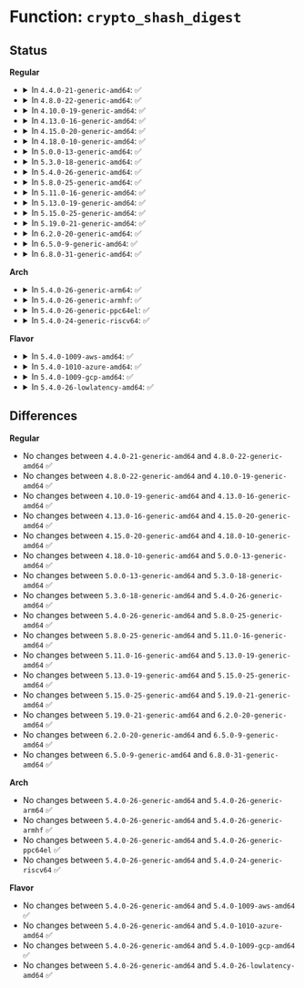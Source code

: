# Function: <code>crypto_shash_digest</code>

## Status
<b>Regular</b>
<ul>
<li>
<details>
<summary>In <code>4.4.0-21-generic-amd64</code>: ✅</summary>

```c
int crypto_shash_digest(struct shash_desc * desc, const u8 * data, unsigned int len, u8 * out)
```

```json
{
  "name": "crypto_shash_digest",
  "collision_type": "Unique Global",
  "inline_type": "No",
  "funcs": [
    {
      "addr": 18446744071582660816,
      "name": "crypto_shash_digest",
      "external": true,
      "loc": "crypto/shash.c:175",
      "file": "crypto/shash.c",
      "inline": "seen, unknown",
      "caller_inline": [],
      "caller_func": [
        "security/keys/trusted.c:key_seal",
        "security/keys/encrypted-keys/encrypted.c:get_derived_key",
        "crypto/shash.c:shash_compat_digest",
        "crypto/hmac.c:hmac_setkey"
      ]
    }
  ],
  "symbols": [
    {
      "addr": 18446744071582660816,
      "name": "crypto_shash_digest",
      "section": ".text",
      "bind": "STB_GLOBAL",
      "size": 40
    }
  ]
}
```
</details>
</li>
<li>
<details>
<summary>In <code>4.8.0-22-generic-amd64</code>: ✅</summary>

```c
int crypto_shash_digest(struct shash_desc * desc, const u8 * data, unsigned int len, u8 * out)
```

```json
{
  "name": "crypto_shash_digest",
  "collision_type": "Unique Global",
  "inline_type": "No",
  "funcs": [
    {
      "addr": 18446744071582906960,
      "name": "crypto_shash_digest",
      "external": true,
      "loc": "crypto/shash.c:175",
      "file": "crypto/shash.c",
      "inline": "seen, unknown",
      "caller_inline": [],
      "caller_func": [
        "fs/ecryptfs/keystore.c:ecryptfs_write_tag_70_packet",
        "fs/ecryptfs/keystore.c:ecryptfs_write_tag_70_packet",
        "security/keys/trusted.c:key_seal",
        "security/keys/encrypted-keys/encrypted.c:get_derived_key",
        "crypto/hmac.c:hmac_setkey"
      ]
    }
  ],
  "symbols": [
    {
      "addr": 18446744071582906960,
      "name": "crypto_shash_digest",
      "section": ".text",
      "bind": "STB_GLOBAL",
      "size": 40
    }
  ]
}
```
</details>
</li>
<li>
<details>
<summary>In <code>4.10.0-19-generic-amd64</code>: ✅</summary>

```c
int crypto_shash_digest(struct shash_desc * desc, const u8 * data, unsigned int len, u8 * out)
```

```json
{
  "name": "crypto_shash_digest",
  "collision_type": "Unique Global",
  "inline_type": "No",
  "funcs": [
    {
      "addr": 18446744071583006688,
      "name": "crypto_shash_digest",
      "external": true,
      "loc": "crypto/shash.c:175",
      "file": "crypto/shash.c",
      "inline": "seen, unknown",
      "caller_inline": [],
      "caller_func": [
        "fs/ecryptfs/keystore.c:ecryptfs_write_tag_70_packet",
        "fs/ecryptfs/keystore.c:ecryptfs_write_tag_70_packet",
        "security/keys/trusted.c:key_seal",
        "security/keys/encrypted-keys/encrypted.c:get_derived_key",
        "crypto/hmac.c:hmac_setkey",
        "net/ipv6/seg6_hmac.c:seg6_hmac_compute"
      ]
    }
  ],
  "symbols": [
    {
      "addr": 18446744071583006688,
      "name": "crypto_shash_digest",
      "section": ".text",
      "bind": "STB_GLOBAL",
      "size": 40
    }
  ]
}
```
</details>
</li>
<li>
<details>
<summary>In <code>4.13.0-16-generic-amd64</code>: ✅</summary>

```c
int crypto_shash_digest(struct shash_desc * desc, const u8 * data, unsigned int len, u8 * out)
```

```json
{
  "name": "crypto_shash_digest",
  "collision_type": "Unique Global",
  "inline_type": "No",
  "funcs": [
    {
      "addr": 18446744071583057056,
      "name": "crypto_shash_digest",
      "external": true,
      "loc": "crypto/shash.c:176",
      "file": "crypto/shash.c",
      "inline": "seen, unknown",
      "caller_inline": [],
      "caller_func": [
        "fs/ecryptfs/keystore.c:ecryptfs_write_tag_70_packet",
        "fs/ecryptfs/keystore.c:ecryptfs_write_tag_70_packet",
        "security/keys/trusted.c:key_seal",
        "security/keys/encrypted-keys/encrypted.c:calc_hash",
        "crypto/shash.c:shash_ahash_digest",
        "crypto/hmac.c:hmac_setkey",
        "net/ipv6/seg6_hmac.c:seg6_hmac_compute"
      ]
    }
  ],
  "symbols": [
    {
      "addr": 18446744071583057056,
      "name": "crypto_shash_digest",
      "section": ".text",
      "bind": "STB_GLOBAL",
      "size": 40
    }
  ]
}
```
</details>
</li>
<li>
<details>
<summary>In <code>4.15.0-20-generic-amd64</code>: ✅</summary>

```c
int crypto_shash_digest(struct shash_desc * desc, const u8 * data, unsigned int len, u8 * out)
```

```json
{
  "name": "crypto_shash_digest",
  "collision_type": "Unique Global",
  "inline_type": "No",
  "funcs": [
    {
      "addr": 18446744071583223184,
      "name": "crypto_shash_digest",
      "external": true,
      "loc": "crypto/shash.c:184",
      "file": "crypto/shash.c",
      "inline": "seen, unknown",
      "caller_inline": [],
      "caller_func": [
        "fs/ecryptfs/keystore.c:ecryptfs_write_tag_70_packet",
        "fs/ecryptfs/keystore.c:ecryptfs_write_tag_70_packet",
        "security/keys/trusted.c:key_seal",
        "security/keys/encrypted-keys/encrypted.c:calc_hash",
        "crypto/shash.c:shash_ahash_digest",
        "crypto/hmac.c:hmac_setkey",
        "crypto/asymmetric_keys/x509_public_key.c:x509_get_sig_params",
        "crypto/asymmetric_keys/pkcs7_verify.c:pkcs7_verify",
        "net/ipv6/seg6_hmac.c:seg6_hmac_compute"
      ]
    }
  ],
  "symbols": [
    {
      "addr": 18446744071583223184,
      "name": "crypto_shash_digest",
      "section": ".text",
      "bind": "STB_GLOBAL",
      "size": 61
    }
  ]
}
```
</details>
</li>
<li>
<details>
<summary>In <code>4.18.0-10-generic-amd64</code>: ✅</summary>

```c
int crypto_shash_digest(struct shash_desc * desc, const u8 * data, unsigned int len, u8 * out)
```

```json
{
  "name": "crypto_shash_digest",
  "collision_type": "Unique Global",
  "inline_type": "No",
  "funcs": [
    {
      "addr": 18446744071583431168,
      "name": "crypto_shash_digest",
      "external": true,
      "loc": "crypto/shash.c:184",
      "file": "crypto/shash.c",
      "inline": "seen, unknown",
      "caller_inline": [],
      "caller_func": [
        "fs/ecryptfs/keystore.c:ecryptfs_write_tag_70_packet",
        "fs/ecryptfs/keystore.c:ecryptfs_write_tag_70_packet",
        "security/keys/trusted.c:key_seal",
        "security/keys/encrypted-keys/encrypted.c:calc_hash",
        "crypto/shash.c:shash_ahash_digest",
        "crypto/hmac.c:hmac_setkey",
        "crypto/asymmetric_keys/x509_public_key.c:x509_get_sig_params",
        "net/ipv6/seg6_hmac.c:seg6_hmac_compute"
      ]
    }
  ],
  "symbols": [
    {
      "addr": 18446744071583431168,
      "name": "crypto_shash_digest",
      "section": ".text",
      "bind": "STB_GLOBAL",
      "size": 61
    }
  ]
}
```
</details>
</li>
<li>
<details>
<summary>In <code>5.0.0-13-generic-amd64</code>: ✅</summary>

```c
int crypto_shash_digest(struct shash_desc * desc, const u8 * data, unsigned int len, u8 * out)
```

```json
{
  "name": "crypto_shash_digest",
  "collision_type": "Unique Global",
  "inline_type": "No",
  "funcs": [
    {
      "addr": 18446744071583552640,
      "name": "crypto_shash_digest",
      "external": true,
      "loc": "crypto/shash.c:198",
      "file": "crypto/shash.c",
      "inline": "seen, unknown",
      "caller_inline": [],
      "caller_func": [
        "fs/crypto/keyinfo.c:derive_essiv_salt",
        "fs/ecryptfs/crypto.c:ecryptfs_hash_digest",
        "fs/ecryptfs/keystore.c:ecryptfs_write_tag_70_packet",
        "fs/ecryptfs/keystore.c:ecryptfs_write_tag_70_packet",
        "security/keys/trusted.c:key_seal",
        "security/keys/encrypted-keys/encrypted.c:calc_hash",
        "crypto/shash.c:shash_ahash_digest",
        "crypto/hmac.c:hmac_setkey",
        "crypto/asymmetric_keys/x509_public_key.c:x509_get_sig_params",
        "crypto/asymmetric_keys/pkcs7_verify.c:pkcs7_verify",
        "arch/x86/power/hibernate.c:get_e820_md5",
        "net/ipv6/seg6_hmac.c:seg6_hmac_compute"
      ]
    }
  ],
  "symbols": [
    {
      "addr": 18446744071583552640,
      "name": "crypto_shash_digest",
      "section": ".text",
      "bind": "STB_GLOBAL",
      "size": 61
    }
  ]
}
```
</details>
</li>
<li>
<details>
<summary>In <code>5.3.0-18-generic-amd64</code>: ✅</summary>

```c
int crypto_shash_digest(struct shash_desc * desc, const u8 * data, unsigned int len, u8 * out)
```

```json
{
  "name": "crypto_shash_digest",
  "collision_type": "Unique Global",
  "inline_type": "No",
  "funcs": [
    {
      "addr": 18446744071583741824,
      "name": "crypto_shash_digest",
      "external": true,
      "loc": "crypto/shash.c:193",
      "file": "crypto/shash.c",
      "inline": "seen, unknown",
      "caller_inline": [],
      "caller_func": [
        "fs/crypto/keyinfo.c:derive_essiv_salt",
        "fs/ecryptfs/crypto.c:ecryptfs_hash_digest",
        "fs/ecryptfs/keystore.c:ecryptfs_write_tag_70_packet",
        "fs/ecryptfs/keystore.c:ecryptfs_write_tag_70_packet",
        "security/keys/trusted.c:tpm_seal",
        "security/keys/encrypted-keys/encrypted.c:calc_hash",
        "crypto/shash.c:shash_ahash_digest",
        "crypto/hmac.c:hmac_setkey",
        "crypto/asymmetric_keys/x509_public_key.c:x509_get_sig_params",
        "arch/x86/power/hibernate.c:get_e820_md5",
        "net/ipv6/seg6_hmac.c:seg6_hmac_compute"
      ]
    }
  ],
  "symbols": [
    {
      "addr": 18446744071583741824,
      "name": "crypto_shash_digest",
      "section": ".text",
      "bind": "STB_GLOBAL",
      "size": 61
    }
  ]
}
```
</details>
</li>
<li>
<details>
<summary>In <code>5.4.0-26-generic-amd64</code>: ✅</summary>

```c
int crypto_shash_digest(struct shash_desc * desc, const u8 * data, unsigned int len, u8 * out)
```

```json
{
  "name": "crypto_shash_digest",
  "collision_type": "Unique Global",
  "inline_type": "No",
  "funcs": [
    {
      "addr": 18446744071583851616,
      "name": "crypto_shash_digest",
      "external": true,
      "loc": "crypto/shash.c:193",
      "file": "crypto/shash.c",
      "inline": "seen, unknown",
      "caller_inline": [],
      "caller_func": [
        "fs/crypto/hkdf.c:hkdf_extract",
        "fs/crypto/keysetup.c:derive_essiv_salt",
        "fs/ecryptfs/crypto.c:ecryptfs_hash_digest",
        "fs/ecryptfs/keystore.c:ecryptfs_write_tag_70_packet",
        "fs/ecryptfs/keystore.c:ecryptfs_write_tag_70_packet",
        "security/keys/trusted.c:tpm_seal",
        "security/keys/encrypted-keys/encrypted.c:calc_hash",
        "crypto/shash.c:shash_ahash_digest",
        "crypto/hmac.c:hmac_setkey",
        "crypto/asymmetric_keys/x509_public_key.c:x509_get_sig_params",
        "arch/x86/power/hibernate.c:get_e820_md5",
        "net/ipv6/seg6_hmac.c:seg6_hmac_compute"
      ]
    }
  ],
  "symbols": [
    {
      "addr": 18446744071583851616,
      "name": "crypto_shash_digest",
      "section": ".text",
      "bind": "STB_GLOBAL",
      "size": 61
    }
  ]
}
```
</details>
</li>
<li>
<details>
<summary>In <code>5.8.0-25-generic-amd64</code>: ✅</summary>

```c
int crypto_shash_digest(struct shash_desc * desc, const u8 * data, unsigned int len, u8 * out)
```

```json
{
  "name": "crypto_shash_digest",
  "collision_type": "Unique Global",
  "inline_type": "No",
  "funcs": [
    {
      "addr": 18446744071584242432,
      "name": "crypto_shash_digest",
      "external": true,
      "loc": "crypto/shash.c:192",
      "file": "crypto/shash.c",
      "inline": "seen, unknown",
      "caller_inline": [],
      "caller_func": [
        "fs/ecryptfs/keystore.c:ecryptfs_write_tag_70_packet",
        "fs/ecryptfs/keystore.c:ecryptfs_write_tag_70_packet",
        "security/keys/trusted-keys/trusted_tpm1.c:tpm_seal",
        "crypto/shash.c:shash_ahash_digest",
        "crypto/shash.c:crypto_shash_tfm_digest",
        "crypto/hmac.c:hmac_setkey",
        "crypto/asymmetric_keys/x509_public_key.c:x509_get_sig_params",
        "crypto/asymmetric_keys/pkcs7_verify.c:pkcs7_digest",
        "arch/x86/power/hibernate.c:get_e820_md5"
      ]
    }
  ],
  "symbols": [
    {
      "addr": 18446744071584242432,
      "name": "crypto_shash_digest",
      "section": ".text",
      "bind": "STB_GLOBAL",
      "size": 118
    }
  ]
}
```
</details>
</li>
<li>
<details>
<summary>In <code>5.11.0-16-generic-amd64</code>: ✅</summary>

```c
int crypto_shash_digest(struct shash_desc * desc, const u8 * data, unsigned int len, u8 * out)
```

```json
{
  "name": "crypto_shash_digest",
  "collision_type": "Unique Global",
  "inline_type": "No",
  "funcs": [
    {
      "addr": 18446744071584361008,
      "name": "crypto_shash_digest",
      "external": true,
      "loc": "crypto/shash.c:192",
      "file": "crypto/shash.c",
      "inline": "seen, unknown",
      "caller_inline": [],
      "caller_func": [
        "arch/x86/kernel/cpu/sgx/ioctl.c:__sgx_get_key_hash",
        "fs/ecryptfs/keystore.c:ecryptfs_write_tag_70_packet",
        "fs/ecryptfs/keystore.c:ecryptfs_write_tag_70_packet",
        "security/keys/trusted-keys/trusted_tpm1.c:tpm_seal",
        "crypto/shash.c:shash_ahash_digest",
        "crypto/shash.c:crypto_shash_tfm_digest",
        "crypto/hmac.c:hmac_setkey",
        "crypto/asymmetric_keys/x509_public_key.c:x509_get_sig_params",
        "crypto/asymmetric_keys/pkcs7_verify.c:pkcs7_digest",
        "arch/x86/power/hibernate.c:get_e820_md5"
      ]
    }
  ],
  "symbols": [
    {
      "addr": 18446744071584361008,
      "name": "crypto_shash_digest",
      "section": ".text",
      "bind": "STB_GLOBAL",
      "size": 118
    }
  ]
}
```
</details>
</li>
<li>
<details>
<summary>In <code>5.13.0-19-generic-amd64</code>: ✅</summary>

```c
int crypto_shash_digest(struct shash_desc * desc, const u8 * data, unsigned int len, u8 * out)
```

```json
{
  "name": "crypto_shash_digest",
  "collision_type": "Unique Global",
  "inline_type": "No",
  "funcs": [
    {
      "addr": 18446744071584395472,
      "name": "crypto_shash_digest",
      "external": true,
      "loc": "crypto/shash.c:204",
      "file": "crypto/shash.c",
      "inline": "seen, unknown",
      "caller_inline": [],
      "caller_func": [
        "arch/x86/kernel/cpu/sgx/ioctl.c:__sgx_get_key_hash",
        "fs/ecryptfs/keystore.c:ecryptfs_write_tag_70_packet",
        "fs/ecryptfs/keystore.c:ecryptfs_write_tag_70_packet",
        "security/keys/trusted-keys/trusted_tpm1.c:tpm_seal",
        "crypto/shash.c:shash_ahash_digest",
        "crypto/shash.c:crypto_shash_tfm_digest",
        "crypto/hmac.c:hmac_setkey",
        "crypto/asymmetric_keys/x509_public_key.c:x509_get_sig_params",
        "crypto/asymmetric_keys/pkcs7_verify.c:pkcs7_digest"
      ]
    }
  ],
  "symbols": [
    {
      "addr": 18446744071584395472,
      "name": "crypto_shash_digest",
      "section": ".text",
      "bind": "STB_GLOBAL",
      "size": 118
    }
  ]
}
```
</details>
</li>
<li>
<details>
<summary>In <code>5.15.0-25-generic-amd64</code>: ✅</summary>

```c
int crypto_shash_digest(struct shash_desc * desc, const u8 * data, unsigned int len, u8 * out)
```

```json
{
  "name": "crypto_shash_digest",
  "collision_type": "Unique Global",
  "inline_type": "No",
  "funcs": [
    {
      "addr": 18446744071584790704,
      "name": "crypto_shash_digest",
      "external": true,
      "loc": "crypto/shash.c:204",
      "file": "crypto/shash.c",
      "inline": "seen, unknown",
      "caller_inline": [],
      "caller_func": [
        "arch/x86/kernel/cpu/sgx/ioctl.c:__sgx_get_key_hash",
        "fs/ecryptfs/keystore.c:ecryptfs_write_tag_70_packet",
        "fs/ecryptfs/keystore.c:ecryptfs_write_tag_70_packet",
        "security/keys/trusted-keys/trusted_tpm1.c:tpm_seal",
        "crypto/shash.c:shash_ahash_digest",
        "crypto/shash.c:crypto_shash_tfm_digest",
        "crypto/hmac.c:hmac_setkey",
        "crypto/asymmetric_keys/x509_public_key.c:x509_get_sig_params",
        "crypto/asymmetric_keys/pkcs7_verify.c:pkcs7_digest"
      ]
    }
  ],
  "symbols": [
    {
      "addr": 18446744071584790704,
      "name": "crypto_shash_digest",
      "section": ".text",
      "bind": "STB_GLOBAL",
      "size": 118
    }
  ]
}
```
</details>
</li>
<li>
<details>
<summary>In <code>5.19.0-21-generic-amd64</code>: ✅</summary>

```c
int crypto_shash_digest(struct shash_desc * desc, const u8 * data, unsigned int len, u8 * out)
```

```json
{
  "name": "crypto_shash_digest",
  "collision_type": "Unique Global",
  "inline_type": "No",
  "funcs": [
    {
      "addr": 18446744071585477008,
      "name": "crypto_shash_digest",
      "external": true,
      "loc": "crypto/shash.c:204",
      "file": "crypto/shash.c",
      "inline": "seen, unknown",
      "caller_inline": [],
      "caller_func": [
        "arch/x86/kernel/cpu/sgx/ioctl.c:__sgx_get_key_hash",
        "fs/ecryptfs/keystore.c:ecryptfs_write_tag_70_packet",
        "fs/ecryptfs/keystore.c:ecryptfs_write_tag_70_packet",
        "security/keys/trusted-keys/trusted_tpm1.c:tpm_seal",
        "crypto/shash.c:shash_ahash_digest",
        "crypto/shash.c:crypto_shash_tfm_digest",
        "crypto/hmac.c:hmac_setkey",
        "crypto/asymmetric_keys/x509_public_key.c:x509_get_sig_params",
        "crypto/asymmetric_keys/pkcs7_verify.c:pkcs7_digest"
      ]
    }
  ],
  "symbols": [
    {
      "addr": 18446744071585477008,
      "name": "crypto_shash_digest",
      "section": ".text",
      "bind": "STB_GLOBAL",
      "size": 129
    }
  ]
}
```
</details>
</li>
<li>
<details>
<summary>In <code>6.2.0-20-generic-amd64</code>: ✅</summary>

```c
int crypto_shash_digest(struct shash_desc * desc, const u8 * data, unsigned int len, u8 * out)
```

```json
{
  "name": "crypto_shash_digest",
  "collision_type": "Unique Global",
  "inline_type": "No",
  "funcs": [
    {
      "addr": 18446744071586238096,
      "name": "crypto_shash_digest",
      "external": true,
      "loc": "crypto/shash.c:194",
      "file": "crypto/shash.c",
      "inline": "seen, unknown",
      "caller_inline": [],
      "caller_func": [
        "arch/x86/kernel/cpu/sgx/ioctl.c:__sgx_get_key_hash",
        "fs/ecryptfs/keystore.c:ecryptfs_write_tag_70_packet",
        "fs/ecryptfs/keystore.c:ecryptfs_write_tag_70_packet",
        "security/keys/trusted-keys/trusted_tpm1.c:tpm_seal",
        "crypto/shash.c:shash_ahash_digest",
        "crypto/shash.c:crypto_shash_tfm_digest",
        "crypto/hmac.c:hmac_setkey",
        "crypto/asymmetric_keys/x509_public_key.c:x509_get_sig_params",
        "crypto/asymmetric_keys/pkcs7_verify.c:pkcs7_digest"
      ]
    }
  ],
  "symbols": [
    {
      "addr": 18446744071586238096,
      "name": "crypto_shash_digest",
      "section": ".text",
      "bind": "STB_GLOBAL",
      "size": 129
    }
  ]
}
```
</details>
</li>
<li>
<details>
<summary>In <code>6.5.0-9-generic-amd64</code>: ✅</summary>

```c
int crypto_shash_digest(struct shash_desc * desc, const u8 * data, unsigned int len, u8 * out)
```

```json
{
  "name": "crypto_shash_digest",
  "collision_type": "Unique Global",
  "inline_type": "No",
  "funcs": [
    {
      "addr": 18446744071586473968,
      "name": "crypto_shash_digest",
      "external": true,
      "loc": "crypto/shash.c:227",
      "file": "crypto/shash.c",
      "inline": "seen, unknown",
      "caller_inline": [],
      "caller_func": [
        "arch/x86/kernel/cpu/sgx/ioctl.c:__sgx_get_key_hash",
        "fs/verity/hash_algs.c:fsverity_hash_block",
        "fs/ecryptfs/keystore.c:ecryptfs_write_tag_70_packet",
        "fs/ecryptfs/keystore.c:ecryptfs_write_tag_70_packet",
        "security/keys/trusted-keys/trusted_tpm1.c:tpm_seal",
        "crypto/shash.c:shash_ahash_digest",
        "crypto/shash.c:crypto_shash_tfm_digest",
        "crypto/hmac.c:hmac_setkey",
        "crypto/asymmetric_keys/x509_public_key.c:x509_get_sig_params",
        "crypto/asymmetric_keys/pkcs7_verify.c:pkcs7_digest",
        "drivers/base/firmware_loader/main.c:fw_log_firmware_info",
        "net/ipv6/seg6_hmac.c:seg6_hmac_compute"
      ]
    }
  ],
  "symbols": [
    {
      "addr": 18446744071586473968,
      "name": "crypto_shash_digest",
      "section": ".text",
      "bind": "STB_GLOBAL",
      "size": 138
    }
  ]
}
```
</details>
</li>
<li>
<details>
<summary>In <code>6.8.0-31-generic-amd64</code>: ✅</summary>

```c
int crypto_shash_digest(struct shash_desc * desc, const u8 * data, unsigned int len, u8 * out)
```

```json
{
  "name": "crypto_shash_digest",
  "collision_type": "Unique Global",
  "inline_type": "No",
  "funcs": [
    {
      "addr": 18446744071586744736,
      "name": "crypto_shash_digest",
      "external": true,
      "loc": "crypto/shash.c:128",
      "file": "crypto/shash.c",
      "inline": "seen, unknown",
      "caller_inline": [],
      "caller_func": [
        "arch/x86/kernel/cpu/sgx/ioctl.c:__sgx_get_key_hash",
        "fs/verity/hash_algs.c:fsverity_hash_block",
        "fs/ecryptfs/keystore.c:ecryptfs_write_tag_70_packet",
        "fs/ecryptfs/keystore.c:ecryptfs_write_tag_70_packet",
        "security/keys/trusted-keys/trusted_tpm1.c:tpm_seal",
        "crypto/ahash.c:shash_ahash_digest",
        "crypto/shash.c:crypto_shash_tfm_digest",
        "crypto/hmac.c:hmac_setkey",
        "crypto/asymmetric_keys/x509_public_key.c:x509_get_sig_params",
        "crypto/asymmetric_keys/pkcs7_verify.c:pkcs7_digest",
        "drivers/base/firmware_loader/main.c:fw_log_firmware_info",
        "net/ipv6/seg6_hmac.c:seg6_hmac_compute"
      ]
    }
  ],
  "symbols": [
    {
      "addr": 18446744071586744736,
      "name": "crypto_shash_digest",
      "section": ".text",
      "bind": "STB_GLOBAL",
      "size": 82
    }
  ]
}
```
</details>
</li>
</ul>
<b>Arch</b>
<ul>
<li>
<details>
<summary>In <code>5.4.0-26-generic-arm64</code>: ✅</summary>

```c
int crypto_shash_digest(struct shash_desc * desc, const u8 * data, unsigned int len, u8 * out)
```

```json
{
  "name": "crypto_shash_digest",
  "collision_type": "Unique Global",
  "inline_type": "No",
  "funcs": [
    {
      "addr": 18446603336495666864,
      "name": "crypto_shash_digest",
      "external": true,
      "loc": "crypto/shash.c:193",
      "file": "crypto/shash.c",
      "inline": "seen, unknown",
      "caller_inline": [],
      "caller_func": [
        "fs/crypto/hkdf.c:hkdf_extract",
        "fs/crypto/keysetup.c:derive_essiv_salt",
        "fs/ecryptfs/crypto.c:ecryptfs_hash_digest",
        "fs/ecryptfs/keystore.c:ecryptfs_write_tag_70_packet",
        "fs/ecryptfs/keystore.c:ecryptfs_write_tag_70_packet",
        "security/keys/trusted.c:tpm_seal",
        "security/keys/encrypted-keys/encrypted.c:calc_hash",
        "crypto/shash.c:shash_ahash_digest",
        "crypto/hmac.c:hmac_setkey",
        "crypto/asymmetric_keys/x509_public_key.c:x509_get_sig_params",
        "net/ipv6/seg6_hmac.c:seg6_hmac_compute"
      ]
    }
  ],
  "symbols": [
    {
      "addr": 18446603336495666864,
      "name": "crypto_shash_digest",
      "section": ".text",
      "bind": "STB_GLOBAL",
      "size": 156
    }
  ]
}
```
</details>
</li>
<li>
<details>
<summary>In <code>5.4.0-26-generic-armhf</code>: ✅</summary>

```c
int crypto_shash_digest(struct shash_desc * desc, const u8 * data, unsigned int len, u8 * out)
```

```json
{
  "name": "crypto_shash_digest",
  "collision_type": "Unique Global",
  "inline_type": "No",
  "funcs": [
    {
      "addr": 3229019640,
      "name": "crypto_shash_digest",
      "external": true,
      "loc": "crypto/shash.c:193",
      "file": "crypto/shash.c",
      "inline": "seen, unknown",
      "caller_inline": [],
      "caller_func": [
        "fs/crypto/hkdf.c:hkdf_extract",
        "fs/crypto/keysetup.c:derive_essiv_salt",
        "fs/ecryptfs/crypto.c:ecryptfs_hash_digest",
        "fs/ecryptfs/keystore.c:ecryptfs_write_tag_70_packet",
        "fs/ecryptfs/keystore.c:ecryptfs_write_tag_70_packet",
        "security/keys/trusted.c:tpm_seal",
        "security/keys/encrypted-keys/encrypted.c:calc_hash",
        "crypto/shash.c:shash_ahash_digest",
        "crypto/hmac.c:hmac_setkey",
        "crypto/asymmetric_keys/x509_public_key.c:x509_get_sig_params",
        "crypto/asymmetric_keys/pkcs7_verify.c:pkcs7_digest",
        "net/ipv6/seg6_hmac.c:seg6_hmac_compute"
      ]
    }
  ],
  "symbols": [
    {
      "addr": 3229019640,
      "name": "crypto_shash_digest",
      "section": ".text",
      "bind": "STB_GLOBAL",
      "size": 88
    }
  ]
}
```
</details>
</li>
<li>
<details>
<summary>In <code>5.4.0-26-generic-ppc64el</code>: ✅</summary>

```c
int crypto_shash_digest(struct shash_desc * desc, const u8 * data, unsigned int len, u8 * out)
```

```json
{
  "name": "crypto_shash_digest",
  "collision_type": "Unique Global",
  "inline_type": "No",
  "funcs": [
    {
      "addr": 13835058055289805616,
      "name": "crypto_shash_digest",
      "external": true,
      "loc": "crypto/shash.c:193",
      "file": "crypto/shash.c",
      "inline": "seen, unknown",
      "caller_inline": [],
      "caller_func": [
        "fs/crypto/hkdf.c:hkdf_extract",
        "fs/crypto/keysetup.c:derive_essiv_salt",
        "fs/ecryptfs/crypto.c:ecryptfs_hash_digest",
        "fs/ecryptfs/keystore.c:ecryptfs_write_tag_70_packet",
        "fs/ecryptfs/keystore.c:ecryptfs_write_tag_70_packet",
        "security/keys/trusted.c:tpm_seal",
        "security/keys/encrypted-keys/encrypted.c:calc_hash",
        "crypto/shash.c:shash_ahash_digest",
        "crypto/hmac.c:hmac_setkey",
        "crypto/asymmetric_keys/x509_public_key.c:x509_get_sig_params",
        "net/ipv6/seg6_hmac.c:seg6_hmac_compute"
      ]
    }
  ],
  "symbols": [
    {
      "addr": 13835058055289805616,
      "name": "crypto_shash_digest",
      "section": ".text",
      "bind": "STB_GLOBAL",
      "size": 136
    }
  ]
}
```
</details>
</li>
<li>
<details>
<summary>In <code>5.4.0-24-generic-riscv64</code>: ✅</summary>

```c
int crypto_shash_digest(struct shash_desc * desc, const u8 * data, unsigned int len, u8 * out)
```

```json
{
  "name": "crypto_shash_digest",
  "collision_type": "Unique Global",
  "inline_type": "No",
  "funcs": [
    {
      "addr": 18446743936274817878,
      "name": "crypto_shash_digest",
      "external": true,
      "loc": "crypto/shash.c:193",
      "file": "crypto/shash.c",
      "inline": "seen, unknown",
      "caller_inline": [],
      "caller_func": [
        "fs/crypto/hkdf.c:hkdf_extract",
        "fs/crypto/keysetup.c:derive_essiv_salt",
        "fs/ecryptfs/crypto.c:ecryptfs_hash_digest",
        "fs/ecryptfs/keystore.c:ecryptfs_write_tag_70_packet",
        "fs/ecryptfs/keystore.c:ecryptfs_write_tag_70_packet",
        "security/keys/trusted.c:tpm_seal",
        "security/keys/encrypted-keys/encrypted.c:calc_hash",
        "crypto/shash.c:shash_ahash_digest",
        "crypto/hmac.c:hmac_setkey",
        "crypto/asymmetric_keys/x509_public_key.c:x509_get_sig_params",
        "net/ipv6/seg6_hmac.c:seg6_hmac_compute"
      ]
    }
  ],
  "symbols": [
    {
      "addr": 18446743936274817878,
      "name": "crypto_shash_digest",
      "section": ".text",
      "bind": "STB_GLOBAL",
      "size": 124
    }
  ]
}
```
</details>
</li>
</ul>
<b>Flavor</b>
<ul>
<li>
<details>
<summary>In <code>5.4.0-1009-aws-amd64</code>: ✅</summary>

```c
int crypto_shash_digest(struct shash_desc * desc, const u8 * data, unsigned int len, u8 * out)
```

```json
{
  "name": "crypto_shash_digest",
  "collision_type": "Unique Global",
  "inline_type": "No",
  "funcs": [
    {
      "addr": 18446744071583820352,
      "name": "crypto_shash_digest",
      "external": true,
      "loc": "crypto/shash.c:193",
      "file": "crypto/shash.c",
      "inline": "seen, unknown",
      "caller_inline": [],
      "caller_func": [
        "fs/crypto/hkdf.c:hkdf_extract",
        "fs/crypto/keysetup.c:derive_essiv_salt",
        "fs/ecryptfs/crypto.c:ecryptfs_hash_digest",
        "fs/ecryptfs/keystore.c:ecryptfs_write_tag_70_packet",
        "fs/ecryptfs/keystore.c:ecryptfs_write_tag_70_packet",
        "security/keys/trusted.c:tpm_seal",
        "security/keys/encrypted-keys/encrypted.c:calc_hash",
        "crypto/shash.c:shash_ahash_digest",
        "crypto/hmac.c:hmac_setkey",
        "crypto/asymmetric_keys/x509_public_key.c:x509_get_sig_params",
        "arch/x86/power/hibernate.c:get_e820_md5",
        "net/ipv6/seg6_hmac.c:seg6_hmac_compute"
      ]
    }
  ],
  "symbols": [
    {
      "addr": 18446744071583820352,
      "name": "crypto_shash_digest",
      "section": ".text",
      "bind": "STB_GLOBAL",
      "size": 61
    }
  ]
}
```
</details>
</li>
<li>
<details>
<summary>In <code>5.4.0-1010-azure-amd64</code>: ✅</summary>

```c
int crypto_shash_digest(struct shash_desc * desc, const u8 * data, unsigned int len, u8 * out)
```

```json
{
  "name": "crypto_shash_digest",
  "collision_type": "Unique Global",
  "inline_type": "No",
  "funcs": [
    {
      "addr": 18446744071583757408,
      "name": "crypto_shash_digest",
      "external": true,
      "loc": "crypto/shash.c:193",
      "file": "crypto/shash.c",
      "inline": "seen, unknown",
      "caller_inline": [],
      "caller_func": [
        "fs/crypto/hkdf.c:hkdf_extract",
        "fs/crypto/keysetup.c:derive_essiv_salt",
        "fs/ecryptfs/crypto.c:ecryptfs_hash_digest",
        "fs/ecryptfs/keystore.c:ecryptfs_write_tag_70_packet",
        "fs/ecryptfs/keystore.c:ecryptfs_write_tag_70_packet",
        "security/keys/trusted.c:tpm_seal",
        "security/keys/encrypted-keys/encrypted.c:calc_hash",
        "crypto/shash.c:shash_ahash_digest",
        "crypto/hmac.c:hmac_setkey",
        "crypto/asymmetric_keys/x509_public_key.c:x509_get_sig_params",
        "arch/x86/power/hibernate.c:get_e820_md5",
        "net/ipv6/seg6_hmac.c:seg6_hmac_compute"
      ]
    }
  ],
  "symbols": [
    {
      "addr": 18446744071583757408,
      "name": "crypto_shash_digest",
      "section": ".text",
      "bind": "STB_GLOBAL",
      "size": 61
    }
  ]
}
```
</details>
</li>
<li>
<details>
<summary>In <code>5.4.0-1009-gcp-amd64</code>: ✅</summary>

```c
int crypto_shash_digest(struct shash_desc * desc, const u8 * data, unsigned int len, u8 * out)
```

```json
{
  "name": "crypto_shash_digest",
  "collision_type": "Unique Global",
  "inline_type": "No",
  "funcs": [
    {
      "addr": 18446744071583804112,
      "name": "crypto_shash_digest",
      "external": true,
      "loc": "crypto/shash.c:193",
      "file": "crypto/shash.c",
      "inline": "seen, unknown",
      "caller_inline": [],
      "caller_func": [
        "fs/crypto/hkdf.c:hkdf_extract",
        "fs/crypto/keysetup.c:derive_essiv_salt",
        "fs/ecryptfs/crypto.c:ecryptfs_hash_digest",
        "fs/ecryptfs/keystore.c:ecryptfs_write_tag_70_packet",
        "fs/ecryptfs/keystore.c:ecryptfs_write_tag_70_packet",
        "security/keys/trusted.c:tpm_seal",
        "security/keys/encrypted-keys/encrypted.c:calc_hash",
        "crypto/shash.c:shash_ahash_digest",
        "crypto/hmac.c:hmac_setkey",
        "crypto/asymmetric_keys/x509_public_key.c:x509_get_sig_params",
        "arch/x86/power/hibernate.c:get_e820_md5",
        "net/ipv6/seg6_hmac.c:seg6_hmac_compute"
      ]
    }
  ],
  "symbols": [
    {
      "addr": 18446744071583804112,
      "name": "crypto_shash_digest",
      "section": ".text",
      "bind": "STB_GLOBAL",
      "size": 61
    }
  ]
}
```
</details>
</li>
<li>
<details>
<summary>In <code>5.4.0-26-lowlatency-amd64</code>: ✅</summary>

```c
int crypto_shash_digest(struct shash_desc * desc, const u8 * data, unsigned int len, u8 * out)
```

```json
{
  "name": "crypto_shash_digest",
  "collision_type": "Unique Global",
  "inline_type": "No",
  "funcs": [
    {
      "addr": 18446744071583905152,
      "name": "crypto_shash_digest",
      "external": true,
      "loc": "crypto/shash.c:193",
      "file": "crypto/shash.c",
      "inline": "seen, unknown",
      "caller_inline": [],
      "caller_func": [
        "fs/crypto/hkdf.c:hkdf_extract",
        "fs/crypto/keysetup.c:derive_essiv_salt",
        "fs/ecryptfs/crypto.c:ecryptfs_hash_digest",
        "fs/ecryptfs/keystore.c:ecryptfs_write_tag_70_packet",
        "fs/ecryptfs/keystore.c:ecryptfs_write_tag_70_packet",
        "security/keys/trusted.c:tpm_seal",
        "security/keys/encrypted-keys/encrypted.c:calc_hash",
        "crypto/shash.c:shash_ahash_digest",
        "crypto/hmac.c:hmac_setkey",
        "crypto/asymmetric_keys/x509_public_key.c:x509_get_sig_params",
        "arch/x86/power/hibernate.c:get_e820_md5",
        "net/ipv6/seg6_hmac.c:seg6_hmac_compute"
      ]
    }
  ],
  "symbols": [
    {
      "addr": 18446744071583905152,
      "name": "crypto_shash_digest",
      "section": ".text",
      "bind": "STB_GLOBAL",
      "size": 61
    }
  ]
}
```
</details>
</li>
</ul>

## Differences
<b>Regular</b>
<ul>
<li>
No changes between <code>4.4.0-21-generic-amd64</code> and <code>4.8.0-22-generic-amd64</code> ✅
</li>
<li>
No changes between <code>4.8.0-22-generic-amd64</code> and <code>4.10.0-19-generic-amd64</code> ✅
</li>
<li>
No changes between <code>4.10.0-19-generic-amd64</code> and <code>4.13.0-16-generic-amd64</code> ✅
</li>
<li>
No changes between <code>4.13.0-16-generic-amd64</code> and <code>4.15.0-20-generic-amd64</code> ✅
</li>
<li>
No changes between <code>4.15.0-20-generic-amd64</code> and <code>4.18.0-10-generic-amd64</code> ✅
</li>
<li>
No changes between <code>4.18.0-10-generic-amd64</code> and <code>5.0.0-13-generic-amd64</code> ✅
</li>
<li>
No changes between <code>5.0.0-13-generic-amd64</code> and <code>5.3.0-18-generic-amd64</code> ✅
</li>
<li>
No changes between <code>5.3.0-18-generic-amd64</code> and <code>5.4.0-26-generic-amd64</code> ✅
</li>
<li>
No changes between <code>5.4.0-26-generic-amd64</code> and <code>5.8.0-25-generic-amd64</code> ✅
</li>
<li>
No changes between <code>5.8.0-25-generic-amd64</code> and <code>5.11.0-16-generic-amd64</code> ✅
</li>
<li>
No changes between <code>5.11.0-16-generic-amd64</code> and <code>5.13.0-19-generic-amd64</code> ✅
</li>
<li>
No changes between <code>5.13.0-19-generic-amd64</code> and <code>5.15.0-25-generic-amd64</code> ✅
</li>
<li>
No changes between <code>5.15.0-25-generic-amd64</code> and <code>5.19.0-21-generic-amd64</code> ✅
</li>
<li>
No changes between <code>5.19.0-21-generic-amd64</code> and <code>6.2.0-20-generic-amd64</code> ✅
</li>
<li>
No changes between <code>6.2.0-20-generic-amd64</code> and <code>6.5.0-9-generic-amd64</code> ✅
</li>
<li>
No changes between <code>6.5.0-9-generic-amd64</code> and <code>6.8.0-31-generic-amd64</code> ✅
</li>
</ul>
<b>Arch</b>
<ul>
<li>
No changes between <code>5.4.0-26-generic-amd64</code> and <code>5.4.0-26-generic-arm64</code> ✅
</li>
<li>
No changes between <code>5.4.0-26-generic-amd64</code> and <code>5.4.0-26-generic-armhf</code> ✅
</li>
<li>
No changes between <code>5.4.0-26-generic-amd64</code> and <code>5.4.0-26-generic-ppc64el</code> ✅
</li>
<li>
No changes between <code>5.4.0-26-generic-amd64</code> and <code>5.4.0-24-generic-riscv64</code> ✅
</li>
</ul>
<b>Flavor</b>
<ul>
<li>
No changes between <code>5.4.0-26-generic-amd64</code> and <code>5.4.0-1009-aws-amd64</code> ✅
</li>
<li>
No changes between <code>5.4.0-26-generic-amd64</code> and <code>5.4.0-1010-azure-amd64</code> ✅
</li>
<li>
No changes between <code>5.4.0-26-generic-amd64</code> and <code>5.4.0-1009-gcp-amd64</code> ✅
</li>
<li>
No changes between <code>5.4.0-26-generic-amd64</code> and <code>5.4.0-26-lowlatency-amd64</code> ✅
</li>
</ul>
